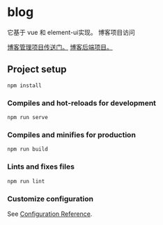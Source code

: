 
# blog
它基于 vue 和 element-ui实现。 博客项目访问

<a href="">博客管理项目传送门。</a>
<a href="">博客后端项目。</a>
## Project setup
```
npm install
```

### Compiles and hot-reloads for development
```
npm run serve
```

### Compiles and minifies for production
```
npm run build
```

### Lints and fixes files
```
npm run lint
```

### Customize configuration
See [Configuration Reference](https://cli.vuejs.org/config/).
